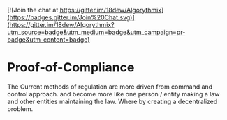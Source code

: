 
[![Join the chat at https://gitter.im/18dew/Algorythmix](https://badges.gitter.im/Join%20Chat.svg)](https://gitter.im/18dew/Algorythmix?utm_source=badge&utm_medium=badge&utm_campaign=pr-badge&utm_content=badge)

# Proof-of-Compliance

The Current methods of regulation are more driven from command and control approach. and become more like one person / entity making a law and other entities maintaining the law. Where by creating a decentralized problem.
